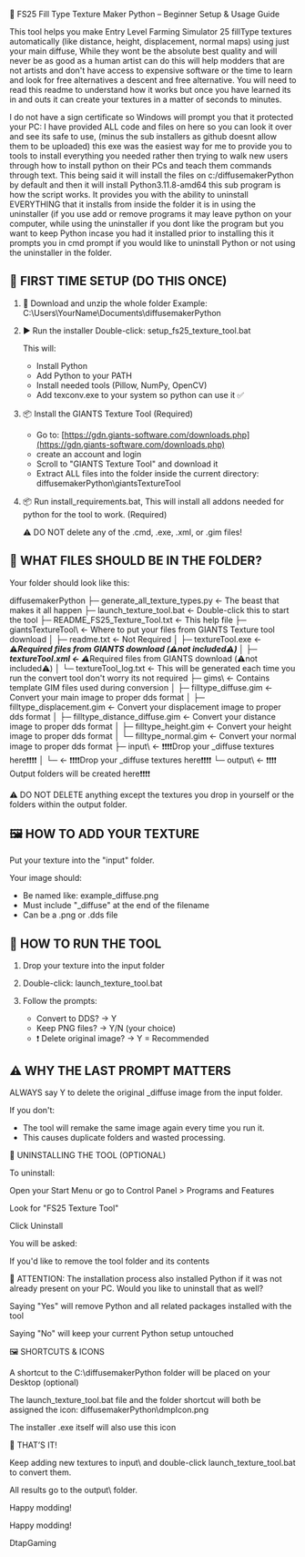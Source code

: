 📘 FS25 Fill Type Texture Maker Python – Beginner Setup & Usage Guide

This tool helps you make Entry Level Farming Simulator 25 fillType textures automatically (like distance, height, displacement, normal maps) using just your main diffuse, While they wont be the absolute best quality and will never be as good as a human artist can do this will help modders that are not artists and don't have access to expensive software or the time to learn and look for free alternatives a descent and free alternative. You will need to read this readme to understand how it works but once you have learned its in and outs it can create your textures in a matter of seconds to minutes.

I do not have a sign certificate so Windows will prompt you that it protected your PC: I have provided ALL code and files on here so you can look it over and see its safe to use, (minus the sub installers as github doesnt allow them to be uploaded) this exe was the easiest way for me to provide you to tools to install everything you needed rather then trying to walk new users through how to install python on their PCs and teach them commands through text. This being said it will install the files on c:/diffusemakerPython by default and then it will install Python3.11.8-amd64 this sub program is how the script works. It provides you with the ability to uninstall EVERYTHING that it installs from inside the folder it is in using the uninstaller (if you use add or remove programs it may leave python on your computer, while using the uninstaller if you dont like the program but you want to keep Python incase you had it installed prior to installing this it prompts you in cmd prompt if you would like to uninstall Python or not using the uninstaller in the folder.

## 📅 FIRST TIME SETUP (DO THIS ONCE)

1. 🔽 Download and unzip the whole folder
   Example: C:\Users\YourName\Documents\diffusemakerPython

2. ▶️ Run the installer
   Double-click:
   setup\_fs25\_texture\_tool.bat

   This will:

   * Install Python
   * Add Python to your PATH
   * Install needed tools (Pillow, NumPy, OpenCV)
   * Add texconv.exe to your system so python can use it ✅

3. 📦 Install the GIANTS Texture Tool (Required)

   * Go to: [https://gdn.giants-software.com/downloads.php](https://gdn.giants-software.com/downloads.php)
   * create an account and login
   * Scroll to "GIANTS Texture Tool" and download it
   * Extract ALL files into the folder inside the current directory:
     diffusemakerPython\giantsTextureTool

4. 📦 Run install_requirements.bat, This will install all addons needed for python for the tool to work. (Required)


   ⚠️ DO NOT delete any of the .cmd, .exe, .xml, or .gim files!


## 📁 WHAT FILES SHOULD BE IN THE FOLDER?

Your folder should look like this:

diffusemakerPython
├─ generate\_all\_texture\_types.py      ← The beast that makes it all happen
├─ launch\_texture\_tool.bat            ← Double-click this to start the tool
├─ README\_FS25\_Texture\_Tool.txt      ← This help file
├─ giantsTextureTool\                 ← Where to put your files from GIANTS Texture tool download
│   ├─ readme.txt                    ← Not Required
│   ├─ textureTool.exe               ← ⚠️***Required files from GIANTS download (⚠️not included⚠️)
│   ├─ textureTool.xml               ← ⚠️***Required files from GIANTS download (⚠️not included⚠️)
│   └─ textureTool\_log.txt          ← This will be generated each time you run the convert tool don't worry its not required
├─ gims\                              ← Contains template GIM files used during conversion
│   ├─ filltype\_diffuse.gim               ← Convert your main image to proper dds format
│   ├─ filltype\_displacement.gim          ← Convert your displacement image to proper dds format
│   ├─ filltype\_distance\_diffuse.gim     ← Convert your distance image to proper dds format
│   ├─ filltype\_height.gim                ← Convert your height image to proper dds format
│   └─ filltype\_normal.gim                ← Convert your normal image to proper dds format
├─ input\                             ← ❗❗❗❗Drop your \_diffuse textures here❗❗❗❗
│   └─                                ← ❗❗❗❗Drop your \_diffuse textures here❗❗❗❗
└─ output\                            ← ❗❗❗❗ Output folders will be created here❗❗❗❗

⚠️ DO NOT DELETE anything except the textures you drop in yourself or the folders within the output folder.

## 🖼️ HOW TO ADD YOUR TEXTURE

Put your texture into the "input" folder.

Your image should:

* Be named like:  example\_diffuse.png
* Must include "\_diffuse" at the end of the filename
* Can be a .png or .dds file

## 🚀 HOW TO RUN THE TOOL

1. Drop your texture into the input folder
2. Double-click: launch\_texture\_tool.bat
3. Follow the prompts:

   * Convert to DDS? → Y
   * Keep PNG files? → Y/N (your choice)
   * ❗ Delete original image? → Y = Recommended

## ⚠️ WHY THE LAST PROMPT MATTERS

ALWAYS say Y to delete the original \_diffuse image from the input folder.

If you don't:

* The tool will remake the same image again every time you run it.
* This causes duplicate folders and wasted processing.

🧹 UNINSTALLING THE TOOL (OPTIONAL)

To uninstall:

Open your Start Menu or go to Control Panel > Programs and Features

Look for "FS25 Texture Tool"

Click Uninstall

You will be asked:

If you'd like to remove the tool folder and its contents

🔴 ATTENTION: The installation process also installed Python if it was not already present on your PC. Would you like to uninstall that as well?

Saying "Yes" will remove Python and all related packages installed with the tool

Saying "No" will keep your current Python setup untouched

🖼️ SHORTCUTS & ICONS

A shortcut to the C:\diffusemakerPython folder will be placed on your Desktop (optional)

The launch_texture_tool.bat file and the folder shortcut will both be assigned the icon:
diffusemakerPython\dmpIcon.png

The installer .exe itself will also use this icon

🎉 THAT’S IT!

Keep adding new textures to input\ and double-click launch_texture_tool.bat to convert them.

All results go to the output\ folder.

Happy modding!



Happy modding!

DtapGaming
